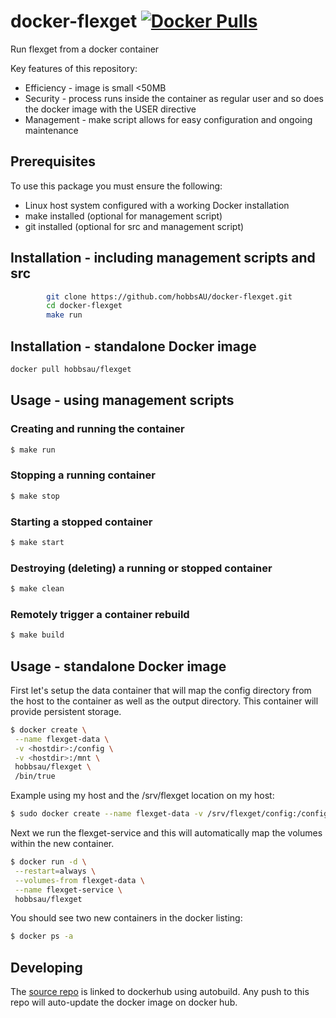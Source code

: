 # docker-flexget [![Docker Pulls](https://img.shields.io/docker/pulls/hobbsau/flexget.svg)](https://hub.docker.com/r/hobbsau/flexget/)

Run flexget from a docker container

Key features of this repository:
* Efficiency - image is small <50MB
* Security - process runs inside the container as regular user and so does the docker image with the USER directive
* Management - make script allows for easy configuration and ongoing maintenance


## Prerequisites
To use this package you must ensure the following:
* Linux host system configured with a working Docker installation
* make installed (optional for management script)
* git installed (optional for src and management script)


## Installation - including management scripts and src
```sh
        git clone https://github.com/hobbsAU/docker-flexget.git
        cd docker-flexget
        make run
```

## Installation - standalone Docker image
```sh
docker pull hobbsau/flexget
```

## Usage - using management scripts

### Creating and running the container
```sh
$ make run
```

### Stopping a running container
```sh
$ make stop
```

### Starting a stopped container
```sh
$ make start
```

### Destroying (deleting) a running or stopped container
```sh
$ make clean
```

### Remotely trigger a container rebuild
```sh
$ make build
```


## Usage - standalone Docker image

First let's setup the data container that will map the config directory from the host to the container as well as the output directory. This container will provide persistent storage.
```sh
$ docker create \
 --name flexget-data \
 -v <hostdir>:/config \
 -v <hostdir>:/mnt \
 hobbsau/flexget \
 /bin/true
```  

Example using my host and the /srv/flexget location on my host:
```sh
$ sudo docker create --name flexget-data -v /srv/flexget/config:/config -v /srv/flexget/mnt:/mnt hobbsau/flexget
```  

Next we run the flexget-service and this will automatically map the volumes within the new container.
```sh
$ docker run -d \
 --restart=always \
 --volumes-from flexget-data \
 --name flexget-service \
 hobbsau/flexget
```  

You should see two new containers in the docker listing:
```sh
$ docker ps -a
```

## Developing
The [source repo](https://github.com/hobbsAU/docker-flexget) is linked to dockerhub using autobuild. Any push to this repo will auto-update the docker image on docker hub.
